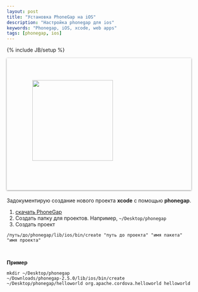 ```yaml
---
layout: post
title: "Установка PhoneGap на iOS"
description: "Настройка phonegap для ios"
keywords: "Phonegap, iOS, xcode, web apps"
tags: [phonegap, ios]
---
```

{% include JB/setup %}

<style type="text/css" media="all">
	.phonegap .sky {
		position:relative;
		height:360px;
		box-shadow: #888888 0 1px 4px;
		margin-bottom:20px;
		background:url(http://31808.selcdn.ru/it-prm/pics/phonegap_cloud.jpg) 0 50% repeat-x;
		-webkit-animation: animate-cloud 20s linear infinite;
		-moz-animation: animate-cloud 20s linear infinite;
		-ms-animation: animate-cloud 20s linear infinite;
		-o-animation: animate-cloud 20s linear infinite;
		animation: animate-cloud 20s linear infinite;
	}

	.phonegap .bot {
		height: 220px;
		position: absolute;
		left: 70px;
		top: 50%;
		margin-top: -110px;
		-webkit-animation: animate-bot 3s ease-in-out infinite;
		-moz-animation: animate-bot 3s ease-in-out infinite;
		-ms-animation: animate-bot 3s ease-in-out infinite;
		-o-animation: animate-bot 3s ease-in-out infinite;
		animation: animate-bot 3s ease-in-out infinite;
	}

	@media (max-width: 480px) {
		.phonegap .bot {
			height:160px !important;
			top: 60%;
			left: 16px;
		}
	}


	@-webkit-keyframes animate-cloud {
	  from {
	    background-position: 600px 100%;
	  }
	  to {
	    background-position: 0 100%;
	  }
	}
	@-moz-keyframes animate-cloud {
	  from {
	    background-position: 600px 100%;
	  }
	  to {
	    background-position: 0 100%;
	  }
	}
	@-ms-keyframes animate-cloud {
	  from {
	    background-position: 600px 100%;
	  }
	  to {
	    background-position: 0 100%;
	  }
	}
	@-o-keyframes animate-cloud {
	  from {
	    background-position: 600px 100%;
	  }
	  to {
	    background-position: 0 100%;
	  }
	}
	.animate-cloud-key from {
	  background-position: 600px 100%;
	}
	.animate-cloud-key to {
	  background-position: 0 100%;
	}
	@-webkit-keyframes animate-bot {
	  from {
	    margin-top: -120px;
	  }
	  50% {
	    margin-top: -110px;
	  }
	  to {
	    margin-top: -120px;
	  }
	}
	@-moz-keyframes animate-bot {
	  from {
	    margin-top: -120px;
	  }
	  50% {
	    margin-top: -110px;
	  }
	  to {
	    margin-top: -120px;
	  }
	}
	@-ms-keyframes animate-bot {
	  from {
	    margin-top: -120px;
	  }
	  50% {
	    margin-top: -110px;
	  }
	  to {
	    margin-top: -120px;
	  }
	}
	@-o-keyframes animate-bot {
	  from {
	    margin-top: -120px;
	  }
	  50% {
	    margin-top: -110px;
	  }
	  to {
	    margin-top: -120px;
	  }
	}
	.animate-bot-key from {
	  margin-top: -120px;
	}
	.animate-bot-key 50% {
	  margin-top: -110px;
	}
	.animate-bot-key to {
	  margin-top: -120px;
	}
</style>

<div class="phonegap">
	<div class="sky">
		<img class="bot" src="http://31808.selcdn.ru/it-prm/pics/phonegap_bot.png">
	</div>
</div>

Задокументирую создание нового проекта **xcode** с помощью **phonegap**.

1.	[скачать PhoneGap][phonegap]
2.	Создать папку для проектов. Например, `~/Desktop/phonegap`
3.	Создать проект  

<pre><code>/путь/до/phonegap/lib/ios/bin/create "путь до проекта" "имя пакета" "имя проекта"</code></pre>

<br>

**Пример**

	mkdir ~/Desktop/phonegap
	~/Downloads/phonegap-2.5.0/lib/ios/bin/create ~/Desktop/phonegap/helloworld org.apache.cordova.helloworld helloworld

[phonegap]: http://phonegap.com/